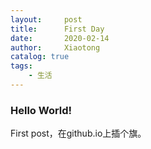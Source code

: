 ```yaml
---
layout:     post                    
title:      First Day                   
date:       2020-02-14              
author:     Xiaotong                      
catalog: true                       
tags:                               
    - 生活
---
```




### Hello World!

First post，在github.io上插个旗。

